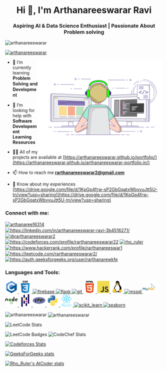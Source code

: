 <h1 align="center">Hi 👋, I'm Arthanareeswarar Ravi</h1>
<h3 align="center">Aspiring AI & Data Science Enthusiast | Passionate About Problem solving</h3>

<p align="left"> <img src="https://komarev.com/ghpvc/?username=arthanareeswarar&label=Profile%20views&color=0e75b6&style=flat" alt="arthanareeswarar" /> </p>

<p align="left"> <a href="https://github.com/ryo-ma/github-profile-trophy"><img src="https://github-profile-trophy.vercel.app/?username=arthanareeswarar" alt="arthanareeswarar" /></a> </p>

<img align="right" alt="Coding" width="400" src="https://raw.githubusercontent.com/devSouvik/devSouvik/master/gif3.gif">


- 🌱 I’m currently learning 𝐏𝐫𝐨𝐛𝐥𝐞𝐦 𝐒𝐨𝐥𝐯𝐢𝐧𝐠 𝐚𝐧𝐝 𝐃𝐞𝐯𝐞𝐥𝐨𝐩𝐦𝐞𝐧𝐭

- 🤝 I’m looking for help with **Software Developement Learning Resources**

- 👨‍💻 All of my projects are available at [https://arthanareeswarar.github.io/portfolio/](https://arthanareeswarar.github.io/arthanareeswarar-portfolio.in/)

- 📫 How to reach me **rarthanareeswarar2@gmail.com**

- 📄 Know about my experiences [https://drive.google.com/file/d/1KpGp4frw-sP2GbGqatxWbvvuJtt5U-tn/view?usp=sharing](https://drive.google.com/file/d/1KpGp4frw-sP2GbGqatxWbvvuJtt5U-tn/view?usp=sharing)




<h3 align="left">Connect with me:</h3>
<p align="left">
<a href="https://twitter.com/arthanaree16314" target="blank"><img align="center" src="https://raw.githubusercontent.com/rahuldkjain/github-profile-readme-generator/master/src/images/icons/Social/twitter.svg" alt="arthanaree16314" height="30" width="40" /></a>
<a href="https://linkedin.com/in/https://linkedin.com/in/arthanareeswarar-ravi-3b4516271/" target="blank"><img align="center" src="https://raw.githubusercontent.com/rahuldkjain/github-profile-readme-generator/master/src/images/icons/Social/linked-in-alt.svg" alt="https://linkedin.com/in/arthanareeswarar-ravi-3b4516271/" height="30" width="40" /></a>
<a href="https://medium.com/@rarthanareeswarar2" target="blank"><img align="center" src="https://raw.githubusercontent.com/rahuldkjain/github-profile-readme-generator/master/src/images/icons/Social/medium.svg" alt="@rarthanareeswarar2" height="30" width="40" /></a>
<a href="https://codeforces.com/profile/https://codeforces.com/profile/Rho_Ruler" target="blank"><img align="center" src="https://raw.githubusercontent.com/rahuldkjain/github-profile-readme-generator/master/src/images/icons/Social/codeforces.svg" alt="https://codeforces.com/profile/rarthanareeswarar22" height="30" width="40" /></a>
<a href="https://www.codechef.com/users/rho_ruler" target="_blank"><img align="center" src="https://cdn.jsdelivr.net/npm/simple-icons@3.1.0/icons/codechef.svg" alt="rho_ruler" height="30" width="40" /></
<a href="https://www.hackerrank.com/https://www.hackerrank.com/profile/rarthanareeswar1" target="blank"><img align="center" src="https://raw.githubusercontent.com/rahuldkjain/github-profile-readme-generator/master/src/images/icons/Social/hackerrank.svg" alt="https://www.hackerrank.com/profile/rarthanareeswar1" height="30" width="40" /></a>
<a href="https://www.leetcode.com/https://leetcode.com/rarthanareeswarar2/" target="blank"><img align="center" src="https://raw.githubusercontent.com/rahuldkjain/github-profile-readme-generator/master/src/images/icons/Social/leet-code.svg" alt="https://leetcode.com/rarthanareeswarar2/" height="30" width="40" /></a>
<a href="https://auth.geeksforgeeks.org/user/https://auth.geeksforgeeks.org/user/rarthanarewkfe" target="blank"><img align="center" src="https://raw.githubusercontent.com/rahuldkjain/github-profile-readme-generator/master/src/images/icons/Social/geeks-for-geeks.svg" alt="https://auth.geeksforgeeks.org/user/rarthanarewkfe" height="30" width="40" /></a>
</p>

<h3 align="left">Languages and Tools:</h3>
<p align="left"> <a href="https://www.cprogramming.com/" target="_blank" rel="noreferrer"> <img src="https://raw.githubusercontent.com/devicons/devicon/master/icons/c/c-original.svg" alt="c" width="40" height="40"/> </a> <a href="https://www.w3schools.com/css/" target="_blank" rel="noreferrer"> <img src="https://raw.githubusercontent.com/devicons/devicon/master/icons/css3/css3-original-wordmark.svg" alt="css3" width="40" height="40"/> </a> <a href="https://firebase.google.com/" target="_blank" rel="noreferrer"> <img src="https://www.vectorlogo.zone/logos/firebase/firebase-icon.svg" alt="firebase" width="40" height="40"/> </a> <a href="https://flask.palletsprojects.com/" target="_blank" rel="noreferrer"> <img src="https://www.vectorlogo.zone/logos/pocoo_flask/pocoo_flask-icon.svg" alt="flask" width="40" height="40"/> </a> <a href="https://git-scm.com/" target="_blank" rel="noreferrer"> <img src="https://www.vectorlogo.zone/logos/git-scm/git-scm-icon.svg" alt="git" width="40" height="40"/> </a> <a href="https://www.w3.org/html/" target="_blank" rel="noreferrer"> <img src="https://raw.githubusercontent.com/devicons/devicon/master/icons/html5/html5-original-wordmark.svg" alt="html5" width="40" height="40"/> </a> <a href="https://developer.mozilla.org/en-US/docs/Web/JavaScript" target="_blank" rel="noreferrer"> <img src="https://raw.githubusercontent.com/devicons/devicon/master/icons/javascript/javascript-original.svg" alt="javascript" width="40" height="40"/> </a> <a href="https://www.linux.org/" target="_blank" rel="noreferrer"> <img src="https://raw.githubusercontent.com/devicons/devicon/master/icons/linux/linux-original.svg" alt="linux" width="40" height="40"/> </a> <a href="https://www.microsoft.com/en-us/sql-server" target="_blank" rel="noreferrer"> <img src="https://www.svgrepo.com/show/303229/microsoft-sql-server-logo.svg" alt="mssql" width="40" height="40"/> </a> <a href="https://www.mysql.com/" target="_blank" rel="noreferrer"> <img src="https://raw.githubusercontent.com/devicons/devicon/master/icons/mysql/mysql-original-wordmark.svg" alt="mysql" width="40" height="40"/> </a> <a href="https://nodejs.org" target="_blank" rel="noreferrer"> <img src="https://raw.githubusercontent.com/devicons/devicon/master/icons/nodejs/nodejs-original-wordmark.svg" alt="nodejs" width="40" height="40"/> </a> <a href="https://pandas.pydata.org/" target="_blank" rel="noreferrer"> <img src="https://raw.githubusercontent.com/devicons/devicon/2ae2a900d2f041da66e950e4d48052658d850630/icons/pandas/pandas-original.svg" alt="pandas" width="40" height="40"/> </a> <a href="https://www.php.net" target="_blank" rel="noreferrer"> <img src="https://raw.githubusercontent.com/devicons/devicon/master/icons/php/php-original.svg" alt="php" width="40" height="40"/> </a> <a href="https://www.python.org" target="_blank" rel="noreferrer"> <img src="https://raw.githubusercontent.com/devicons/devicon/master/icons/python/python-original.svg" alt="python" width="40" height="40"/> </a> <a href="https://reactjs.org/" target="_blank" rel="noreferrer"> <img src="https://raw.githubusercontent.com/devicons/devicon/master/icons/react/react-original-wordmark.svg" alt="react" width="40" height="40"/> </a> <a href="https://scikit-learn.org/" target="_blank" rel="noreferrer"> <img src="https://upload.wikimedia.org/wikipedia/commons/0/05/Scikit_learn_logo_small.svg" alt="scikit_learn" width="40" height="40"/> </a> <a href="https://seaborn.pydata.org/" target="_blank" rel="noreferrer"> <img src="https://seaborn.pydata.org/_images/logo-mark-lightbg.svg" alt="seaborn" width="40" height="40"/> </a> </p>

<p><img align="left" src="https://github-readme-stats.vercel.app/api/top-langs?username=arthanareeswarar&show_icons=true&locale=en&layout=compact" alt="arthanareeswarar" /></p>

<p>&nbsp;<img align="center" src="https://github-readme-stats.vercel.app/api?username=arthanareeswarar&show_icons=true&locale=en" alt="arthanareeswarar" /></p>

![LeetCode Stats](https://leetcard.jacoblin.cool/Rho_Ruler?theme=nord&font=JetBrains%20Mono)  

<img src="https://leetcode-badge-showcase.vercel.app/api?username=Rho_Ruler&animated=true" alt="LeetCode Badges" />

<img src="https://codechef-readme-stats.onrender.com/rho_ruler?v=1" alt="CodeChef Stats" />

[![Codeforces Stats](https://codeforces-readme-stats.vercel.app/api/card?username=Rho_Ruler&theme=dark)](https://codeforces.com/profile/Rho_Ruler)

[![GeeksForGeeks stats](https://gfgstatscard.vercel.app/rarthanarewkfe)](https://www.geeksforgeeks.org/user/rarthanarewkfe/)

[![Rho_Ruler's AtCoder stats](https://atcoder-readme-stats.vercel.app/stats/Rho_Ruler?show_history=5&width=450)](https://atcoder.jp/users/Rho_Ruler)















